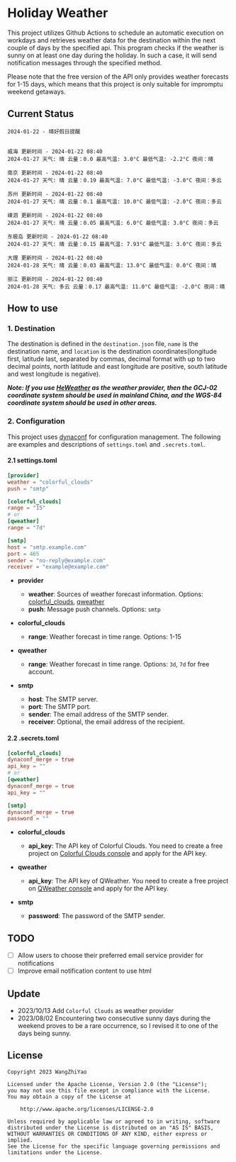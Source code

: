 # Holiday Weather

This project utilizes Github Actions to schedule an automatic execution on workdays and retrieves weather data for the destination within the next couple of days by the  specified api.
This program checks if the weather is sunny on at least one day during the holiday. In such a case, it will send notification messages through the specified method.

Please note that the free version of the API only provides weather forecasts for 1-15 days, which means that this project is only suitable for impromptu weekend getaways.

## Current Status

```
2024-01-22 - 晴好假日提醒


威海 更新时间 - 2024-01-22 08:40
2024-01-27 天气: 晴 云量：0.0 最高气温: 3.0°C 最低气温: -2.2°C 夜间：晴

南京 更新时间 - 2024-01-22 08:40
2024-01-27 天气: 晴 云量：0.19 最高气温: 7.0°C 最低气温: -3.0°C 夜间：多云

苏州 更新时间 - 2024-01-22 08:40
2024-01-27 天气: 晴 云量：0.1 最高气温: 10.0°C 最低气温: -2.0°C 夜间：多云

嵊泗 更新时间 - 2024-01-22 08:40
2024-01-27 天气: 晴 云量：0.05 最高气温: 6.0°C 最低气温: 3.0°C 夜间：多云

东极岛 更新时间 - 2024-01-22 08:40
2024-01-27 天气: 晴 云量：0.15 最高气温: 7.93°C 最低气温: 3.0°C 夜间：多云

大理 更新时间 - 2024-01-22 08:40
2024-01-28 天气: 晴 云量：0.03 最高气温: 13.0°C 最低气温: 0.0°C 夜间：晴

丽江 更新时间 - 2024-01-22 08:40
2024-01-28 天气: 多云 云量：0.17 最高气温: 11.0°C 最低气温: -2.0°C 夜间：晴

```

## How to use

### 1. Destination

The destination is defined in the `destination.json` file, `name` is the destination name, and `location` is the destination coordinates(longitude first, latitude last, separated by commas, decimal format with up to two decimal points, north latitude and east longitude are positive, south latitude and west longitude is negative).

***Note: If you use [HeWeather](https://dev.qweather.com/docs/) as the weather provider, then the GCJ-02 coordinate system should be used in mainland China, and the WGS-84 coordinate system should be used in other areas.***

### 2. Configuration

This project uses [dynaconf](https://github.com/dynaconf/dynaconf) for configuration management. The following are examples and descriptions of `settings.toml`  and `.secrets.toml`.

#### 2.1 settings.toml

```toml
[provider]
weather = "colorful_clouds"
push = "smtp"

[colorful_clouds]
range = "15"
# or
[qweather]
range = "7d"

[smtp]
host = "smtp.example.com"
port = 465
sender = "no-reply@example.com"
receiver = "example@example.com"
```
- **provider**
  - **weather**: Sources of weather forecast information. Options: [colorful_clouds](https://docs.caiyunapp.com/docs/daily), [qweather](https://dev.qweather.com/docs/api/weather/weather-daily-forecast/)
  - **push**: Message push channels. Options: `smtp`

- **colorful_clouds**
  - **range**:  Weather forecast in time range. Options: 1-15

- **qweather**
  - **range**: Weather forecast in time range. Options: `3d`, `7d` for free account.

- **smtp**
  - **host**: The SMTP server.
  - **port**: The SMTP port.
  - **sender**: The email address of the SMTP sender.
  - **receiver**: Optional, the email address of the recipient.

#### 2.2 .secrets.toml

```toml
[colorful_clouds]
dynaconf_merge = true
api_key = ""
# or
[qweather]
dynaconf_merge = true
api_key = ""

[smtp]
dynaconf_merge = true
password = ""
```

- **colorful_clouds**
  - **api_key**:  The API key of Colorful Clouds. You need to create a free project on [Colorful Clouds console](https://platform.caiyunapp.com/dashboard/index) and apply for the API key.

- **qweather**
  - **api_key**: The API key of QWeather. You need to create a free project on [QWeather console](https://console.qweather.com/#/console) and apply for the API key.

- **smtp**
  - **password**: The password of the SMTP sender.


## TODO

- [ ] Allow users to choose their preferred email service provider for notifications
- [ ] Improve email notification content to use html

## Update
- 2023/10/13 Add `Colorful Clouds` as weather provider 
- 2023/08/02 Encountering two consecutive sunny days during the weekend proves to be a rare occurrence, so I revised it to one of the days being sunny.

## License

    Copyright 2023 WangZhiYao
    
    Licensed under the Apache License, Version 2.0 (the "License");
    you may not use this file except in compliance with the License.
    You may obtain a copy of the License at
    
        http://www.apache.org/licenses/LICENSE-2.0
    
    Unless required by applicable law or agreed to in writing, software
    distributed under the License is distributed on an "AS IS" BASIS,
    WITHOUT WARRANTIES OR CONDITIONS OF ANY KIND, either express or implied.
    See the License for the specific language governing permissions and
    limitations under the License.
